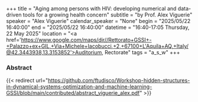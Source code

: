 +++
title = "Aging among persons with HIV: developing numerical and data-driven tools for a growing health concern"
subtitle = "by Prof. Alex Viguerie"
speaker = "Alex Viguerie"
calendar_speaker = "None"
begin = "2025/05/22  16:40:00"
end = "2025/05/22  16:40:00"
datetime = "16:40-17:05 Thursday, 22 May 2025"
location = "<a href='https://www.google.com/maps/dir//Rettorato+GSSI+-+Palazzo+ex+GIL,+Via+Michele+Iacobucci,+2,+67100+L'Aquila+AQ,+Italy/@42.3443938,13.3153852'>Auditorium, Rectorate</a>"
tags = "a_s_w"
+++

### Abstract
{{< redirect url="https://github.com/ftudisco/Workshop-hidden-structures-in-dynamical-systems-optimization-and-machine-learning-GSSI/blob/main/contributed/abstract_viguerie_alex.pdf" >}}
